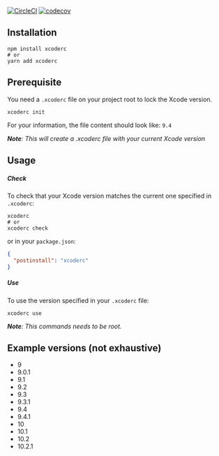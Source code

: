 <!-- <p align="center">
  <img height="400" src="https://github.com/VincentCATILLON/xcoderc/raw/master/.github/demo.gif" alt="xcoderc">
</p> -->

<!-- @todo remove once public -->
[![CircleCI](https://circleci.com/gh/VincentCATILLON/xcoderc.svg?style=svg&circle-token=bef9f3f5b8ea78319a7ad86207df4d5dbbdb2e45)](https://circleci.com/gh/VincentCATILLON/xcoderc)
[![codecov](https://codecov.io/gh/VincentCATILLON/xcoderc/branch/master/graph/badge.svg?token=aiXSI86rRD)](https://codecov.io/gh/VincentCATILLON/xcoderc)

## Installation

```console
npm install xcoderc
# or
yarn add xcoderc
```

## Prerequisite

You need a `.xcoderc` file on your project root to lock the Xcode version.

```console
xcoderc init
```

For your information, the file content should look like: `9.4`

_**Note**: This will create a .xcoderc file with your current Xcode version_

## Usage

##### Check

To check that your Xcode version matches the current one specified in `.xcoderc`:

```console
xcoderc
# or
xcoderc check
```

or in your `package.json`:

```json
{
  "postinstall": "xcoderc"
}
```

##### Use

To use the version specified in your `.xcoderc` file:

```console
xcoderc use
```

_**Note**: This commands needs to be root._

## Example versions (not exhaustive)

- 9
- 9.0.1
- 9.1
- 9.2
- 9.3
- 9.3.1
- 9.4
- 9.4.1
- 10
- 10.1
- 10.2
- 10.2.1
